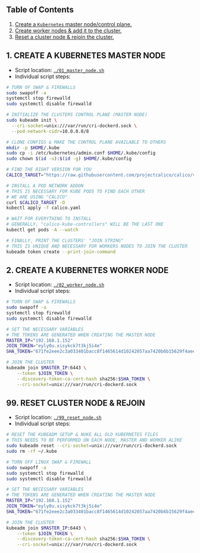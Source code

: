 ## Table of Contents

1. [Create a `Kubernetes` master node/control plane.](#)
2. [Create worker nodes & add it to the cluster.](#)
9. [Reset a cluster node & rejoin the cluster.](#)

<!-- ########################################################################################################## -->
## 1. CREATE A KUBERNETES MASTER NODE

- Script location: [`./01_master_node.sh`](01_master_node.sh)
- Individual script steps:

```bash
# TURN OF SWAP & FIREWALLS
sudo swapoff -a
systemctl stop firewalld
sudo systemctl disable firewalld
```

```bash
# INITIALIZE THE CLUSTERS CONTROL PLANE (MASTER NODE)
sudo kubeadm init \
  --cri-socket=unix:///var/run/cri-dockerd.sock \
  --pod-network-cidr=10.0.0.0/8
```

```bash
# CLONE CONFIGS & MAKE THE CONTROL PLANE AVAILABLE TO OTHERS
mkdir -p $HOME/.kube
sudo cp -i /etc/kubernetes/admin.conf $HOME/.kube/config
sudo chown $(id -u):$(id -g) $HOME/.kube/config
```

```bash
# FIND THE RIGHT VERSION FOR YOU
CALICO_TARGET="https://raw.githubusercontent.com/projectcalico/calico/v3.26.3/manifests/calico.yaml"

# INSTALL A POD NETWORK ADDON
# THIS IS NECESSARY FOR KUBE PODS TO FIND EACH OTHER
# WE ARE USING "CALICO"
curl $CALICO_TARGET -O
kubectl apply -f calico.yaml
```

```bash
# WAIT FOR EVERYTHING TO INSTALL
# GENERALLY, "calico-kube-controllers" WILL BE THE LAST ONE
kubectl get pods -A --watch
```

```bash
# FINALLY, PRINT THE CLUSTERS' "JOIN STRING"
# THIS IS UNIQUE AND NECESSARY FOR WORKERS NODES TO JOIN THE CLUSTER
kubeadm token create --print-join-command
```

<!-- ########################################################################################################## -->
## 2. CREATE A KUBERNETES WORKER NODE

- Script location: [`./02_worker_node.sh`](02_worker_node.sh)
- Individual script steps:

```bash
# TURN OF SWAP & FIREWALLS
sudo swapoff -a
systemctl stop firewalld
sudo systemctl disable firewalld
```

```bash
# SET THE NECESSARY VARIABLES
# THE TOKENS ARE GENERATED WHEN CREATING THE MASTER NODE
MASTER_IP="192.168.1.152"
JOIN_TOKEN="eyly0u.xisykck7t3kj5i4e"
SHA_TOKEN="671fe2eee2c3a033401bacc8f1465614d10242057aa7420b6b15629f4aeeebeb"
```

```bash
# JOIN THE CLUSTER
kubeadm join $MASTER_IP:6443 \
    --token $JOIN_TOKEN \
    --discovery-token-ca-cert-hash sha256:$SHA_TOKEN \
    --cri-socket=unix:///var/run/cri-dockerd.sock
```

<!-- ########################################################################################################## -->
## 99. RESET CLUSTER NODE & REJOIN

- Script location: [`./99_reset_node.sh`](99_reset_node.sh)
- Individual script steps:

```bash
# RESET THE KUBEADM SETUP & NUKE ALL OLD KUBERNETES FILES
# THIS NEEDS TO BE PERFORMED ON EACH NODE, MASTER AND WORKER ALIKE
sudo kubeadm reset --cri-socket=unix:///var/run/cri-dockerd.sock
sudo rm -rf ~/.kube
```

```bash
# TURN OFF LINUX SWAP & FIREWALL
sudo swapoff -a
sudo systemctl stop firewalld
sudo systemctl disable firewalld
```

```bash
# SET THE NECESSARY VARIABLES
# THE TOKENS ARE GENERATED WHEN CREATING THE MASTER NODE
MASTER_IP="192.168.1.152"
JOIN_TOKEN="eyly0u.xisykck7t3kj5i4e"
SHA_TOKEN="671fe2eee2c3a033401bacc8f1465614d10242057aa7420b6b15629f4aeeebeb"
```

```bash
# JOIN THE CLUSTER
kubeadm join $MASTER_IP:6443 \
    --token $JOIN_TOKEN \
    --discovery-token-ca-cert-hash sha256:$SHA_TOKEN \
    --cri-socket=unix:///var/run/cri-dockerd.sock
```